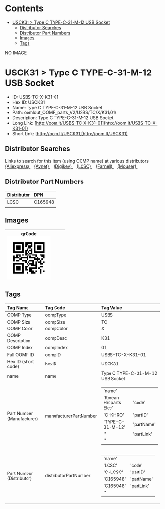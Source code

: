 



Contents
========

* [USCK31 > Type C TYPE-C-31-M-12 USB Socket](#usck31--type-c-type-c-31-m-12-usb-socket)
	* [Distributor Searches](#distributor-searches)
	* [Distributor Part Numbers](#distributor-part-numbers)
	* [Images](#images)
	* [Tags](#tags)
  
NO IMAGE  
# USCK31 > Type C TYPE-C-31-M-12 USB Socket

- ID: USBS-TC-X-K31-01
- Hex ID: USCK31
- Name: Type C TYPE-C-31-M-12 USB Socket
- Path: oomlout_OOMP_parts_V2/USBS/TC/X/K31/01/
- Description: Type C TYPE-C-31-M-12 USB Socket
- Long Link: [http://oom.lt/USBS-TC-X-K31-01](http://oom.lt/USBS-TC-X-K31-01)
- Short Link: [http://oom.lt/USCK31](http://oom.lt/USCK31)

## Distributor Searches
  
Links to search for this item (using OOMP name) at various distributors  
[(Aliexpress) ](https://www.aliexpress.com/wholesale?SearchText=1117Type+C+TYPE-C-31-M-12+USB+Socket)&nbsp;&nbsp;&nbsp;[(Avnet) ](https://www.avnet.com/shop/us/search/Type+C+TYPE-C-31-M-12+USB+Socket)&nbsp;&nbsp;&nbsp;[(Digikey) ](https://www.digikey.co.uk/en/products/result?s=Type+C+TYPE-C-31-M-12+USB+Socket)&nbsp;&nbsp;&nbsp;[(LCSC) ](https://www.lcsc.com/search?q=Type+C+TYPE-C-31-M-12+USB+Socket)&nbsp;&nbsp;&nbsp;[(Farnell) ](https://uk.farnell.com/search?st=Type+C+TYPE-C-31-M-12+USB+Socket)&nbsp;&nbsp;&nbsp;[(Mouser) ](https://www.mouser.com/c/?q=Type+C+TYPE-C-31-M-12+USB+Socket)&nbsp;&nbsp;&nbsp;
## Distributor Part Numbers
  

|Distributor|DPN|
| :--- | :--- |
|LCSC|C165948|
|||

## Images
  

|qrCode<br>[![](https://raw.githubusercontent.com/oomlout/oomlout_OOMP_parts_V2/main/USBS/TC/X/K31/01/qrCode_140.png)](https://github.com/oomlout/oomlout_OOMP_parts_V2/tree/main/USBS/TC/X/K31/01/qrCode.png)||||
| :---: | :---: | :---: | :---: |

## Tags
  

|Tag Name|Tag Code|Tag Value|
| :--- | :--- | :--- |
|OOMP Type|oompType|USBS|
|OOMP Size|oompSize|TC|
|OOMP Color|oompColor|X|
|OOMP Description|oompDesc|K31|
|OOMP Index|oompIndex|01|
|Full OOMP ID|oompID|USBS-TC-X-K31-01|
|Hex ID (short code)|hexID|USCK31|
|name|name|Type C TYPE-C-31-M-12 USB Socket|
|Part Number (Manufacturer)|manufacturerPartNumber|<table><tr><td>'name'</td></tr><tr><td> 'Korean Hroparts Elec'</td><td> 'code'</td></tr><tr><td> 'C-KHRO'</td><td> 'partID'</td></tr><tr><td> 'TYPE-C-31-M-12'</td><td> 'partName'</td></tr><tr><td> ''</td><td> 'partLink'</td></tr><tr><td> ''</td></tr></table>|
|Part Number (Distributor)|distributorPartNumber|<table><tr><td>'name'</td></tr><tr><td> 'LCSC'</td><td> 'code'</td></tr><tr><td> 'C-LCSC'</td><td> 'partID'</td></tr><tr><td> 'C165948'</td><td> 'partName'</td></tr><tr><td> 'C165948'</td><td> 'partLink'</td></tr><tr><td> ''</td></tr></table>|
||||
